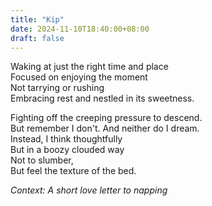 ```yaml
---
title: "Kip"
date: 2024-11-10T18:40:00+08:00
draft: false
---
```


Waking at just the right time and place  
Focused on enjoying the moment  
Not tarrying or rushing  
Embracing rest and nestled in its sweetness.  

Fighting off the creeping pressure to descend.  
But remember I don't. And neither do I dream.  
Instead, 
I think thoughtfully  
But in a boozy clouded way  
Not to slumber,  
But feel the texture of the bed.  



*Context: A short love letter to napping*